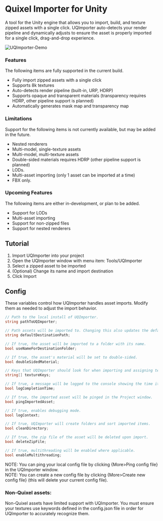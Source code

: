 # Quixel Importer for Unity
A tool for the Unity engine that allows you to import, build, and texture zipped assets with a single click. UQImporter auto-detects your render pipeline and dynamically adjusts to ensure the asset is properly imported for a single click, drag-and-drop experience.

![UQImporter-Demo](https://github.com/user-attachments/assets/b5947c24-1be8-442b-bfec-5a261ca27fef)

### Features
The following items are fully supported in the current build.
* Fully import zipped assets with a single click
* Supports 8k textures
* Auto-detects render pipeline (built-in, URP, HDRP)
* Supports opaque and transparent materials (transparency requires HDRP, other pipeline support is planned)
* Automatically generates mask map and transparency map

 ### Limitations
Support for the following items is not currently available, but may be added in the future.
* Nested renderers
* Multi-model, single-texture assets
* Multi-model, multi-texture assets
* Double-sided materials requires HDRP (other pipeline support is planned)
* LODs.
* Multi-asset importing (only 1 asset can be imported at a time)
* FBX only.

### Upcoming Features
The following items are either in-development, or plan to be added.
* Support for LODs
* Multi-asset importing
* Support for non-zipped files
* Support for nested renderers

## Tutorial
1. Import UQImporter into your project
2. Open the UQImporter window with menu item: Tools/UQImporter
3. Select a zipped asset to be imported
4. (Optional) Change its name and import destination
5. Click Import

## Config

These variables control how UQImporter handles asset imports. Modify them as needed to adjust the import behavior.

```csharp
// Path to the local install of UQImporter.
string pathToUQImporter;  

// Path assets will be imported to. Changing this also updates the default text in the Destination text box.
string defaultDestinationPath;  

// If true, the asset will be imported to a folder with its name.
bool useNameForDestinationFolder;  

// If true, the asset's material will be set to double-sided.
bool doubleSidedMaterial;  

// Keys that UQImporter should look for when importing and assigning textures.
string[] textureKeys;  

// If true, a message will be logged to the console showing the time it took to import.
bool logCompletionTime;  

// If true, the imported asset will be pinged in the Project window.
bool pingImportedAsset;  

// If true, enables debugging mode.
bool logContext;  

// If true, UQImporter will create folders and sort imported items.
bool cleanDirectory;  

// If true, the zip file of the asset will be deleted upon import.
bool deleteZipFile;  

// If true, multithreading will be enabled where applicable.
bool enableMultithreading;  
```

NOTE: You can ping your local config file by clicking {More>Ping config file} in the UQImporter window.  
NOTE: You can create a new config file by clicking {More>Create new config file} (this will delete your current config file).

### Non-Quixel assets:
Non-Quixel assets have limited support with UQImporter. You must ensure your textures use keywords defined in the config.json file in order for UQImporter to accurately recognize them.
